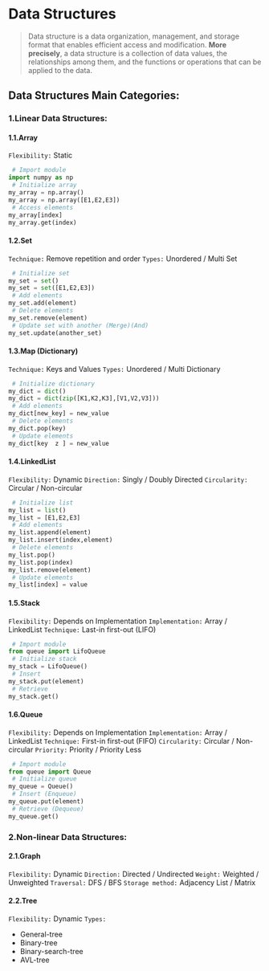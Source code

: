 # Data Structures

> Data structure is a data organization, management, and storage format that enables efficient access and modification. 
> **More precisely**, a data structure is a collection of data values, the relationships among them, and the functions or operations that can be applied to the data.

## Data Structures Main Categories:

### 1.Linear Data Structures:
#### 1.1.Array
`Flexibility:` Static
~~~python
 # Import module
import numpy as np
 # Initialize array
my_array = np.array()
my_array = np.array([E1,E2,E3])
 # Access elements
my_array[index]
my_array.get(index)
~~~

#### 1.2.Set
`Technique:` Remove repetition and order
`Types:` Unordered / Multi Set
~~~python
 # Initialize set
my_set = set()
my_set = set([E1,E2,E3])
 # Add elements
my_set.add(element)
 # Delete elements
my_set.remove(element)
 # Update set with another (Merge)(And)
my_set.update(another_set)
~~~

#### 1.3.Map (Dictionary)
`Technique:` Keys and Values
`Types:` Unordered / Multi Dictionary
~~~python
 # Initialize dictionary
my_dict = dict()
my_dict = dict(zip([K1,K2,K3],[V1,V2,V3]))
 # Add elements
my_dict[new_key] = new_value
 # Delete elements
my_dict.pop(key)
 # Update elements
my_dict[key  z ] = new_value
~~~

#### 1.4.LinkedList
`Flexibility:` Dynamic
`Direction:` Singly / Doubly Directed
`Circularity:` Circular / Non-circular
~~~python
 # Initialize list
my_list = list()
my_list = [E1,E2,E3]
 # Add elements
my_list.append(element)
my_list.insert(index,element)
 # Delete elements
my_list.pop()
my_list.pop(index)
my_list.remove(element)
 # Update elements
my_list[index] = value
~~~

#### 1.5.Stack
`Flexibility:` Depends on Implementation
`Implementation:` Array / LinkedList
`Technique:` Last-in first-out (LIFO)
~~~python
 # Import module
from queue import LifoQueue
 # Initialize stack
my_stack = LifoQueue()
 # Insert
my_stack.put(element)
 # Retrieve
my_stack.get()
~~~

#### 1.6.Queue
`Flexibility:` Depends on Implementation
`Implementation:` Array / LinkedList
`Technique:` First-in first-out (FIFO)
`Circularity:` Circular / Non-circular
`Priority:` Priority / Priority Less
~~~python
 # Import module
from queue import Queue
 # Initialize queue
my_queue = Queue()
 # Insert (Enqueue)
my_queue.put(element)
 # Retrieve (Dequeue)
my_queue.get()
~~~



### 2.Non-linear Data Structures:
#### 2.1.Graph
`Flexibility:` Dynamic
`Direction:` Directed / Undirected
`Weight:` Weighted / Unweighted
`Traversal:` DFS / BFS
`Storage method:` Adjacency List / Matrix

#### 2.2.Tree
`Flexibility:` Dynamic
`Types:` 
* General-tree
* Binary-tree
* Binary-search-tree
* AVL-tree